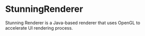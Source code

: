 # StunningRenderer
Stunning Renderer is a Java-based renderer that uses OpenGL to accelerate UI rendering process.
